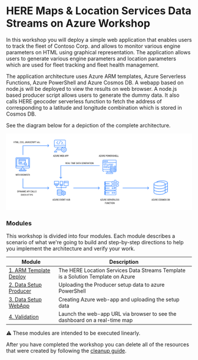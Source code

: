 # HERE Maps & Location Services Data Streams on Azure Workshop

In this workshop you will deploy a simple web application that enables users to track the fleet of Contoso Corp. and allows to monitor various engine parameters on HTML using graphical representation. The application allows users to generate various engine parameters and location parameters which are used for fleet tracking and fleet health management. 

The application architecture uses Azure ARM templates, Azure Serverless Functions, Azure PowerShell and Azure Cosmos DB. A webapp based on node.js will be deployed to view the results on web browser. A node.js based producer script allows users to generate the dummy data. It also calls HERE geocoder serverless function to fetch the address of corresponding to a latitude and longitude combination which is stored in Cosmos DB. 

See the diagram below for a depiction of the complete architecture. 

  ![Architecture Diagram](Images/architecture.png)

### Modules

This workshop is divided into four modules. Each module describes a scenario of
what we're going to build and step-by-step directions to help you implement the
architecture and verify your work.

| Module        | Description |
|---------------|-------------|
| [1. ARM Template Deploy][ARM Template Deploy] | The HERE Location Services Data Streams Template is a Solution Template on Azure  |
| [2. Data Setup Producer][Data_Setup_Producer] | Uploading the Producer setup data to azure PowerShell  |
| [3. Data Setup WebApp][Data_Setup_WebApp] | Creating Azure web-app and uploading the setup data  |
| [4. Validation][Validation] | Launch the web-app URL via browser to see the dashboard on a real-time map  |




:warning: These modules are intended to be executed linearly.

After you have completed the workshop you can delete all of the resources that were created by following the [cleanup guide][cleanup].




[ARM Template Deploy]:1_ARM_Template_Deploy/
[Data_Setup_Producer]:2_Data_Setup_Producer/
[Data_Setup_WebApp]:3_Data_Setup_WebApp/
[Validation]:4_Validation/
[cleanup]: 5_CleanUp/
